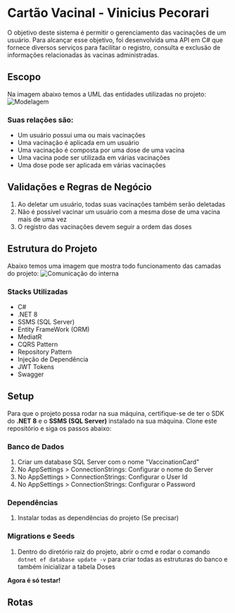 # Cartão Vacinal - Vinicius Pecorari
O objetivo deste sistema é permitir o gerenciamento das vacinações de um usuário. Para alcançar esse objetivo, foi desenvolvida uma API em C# que fornece diversos serviços para facilitar o registro, consulta e exclusão de informações relacionadas às vacinas administradas.

## Escopo
Na imagem abaixo temos a UML das entidades utilizadas no projeto:
![Modelagem](https://github.com/viniciuspecorari/Assets/blob/main/vaccination-card-uml.jpg)

### Suas relações são:
* Um usuário possui uma ou mais vacinações
* Uma vacinação é aplicada em um usuário
* Uma vacinação é composta por uma dose de uma vacina
* Uma vacina pode ser utilizada em várias vacinações
* Uma dose pode ser aplicada em várias vacinações

## Validações e Regras de Negócio
1. Ao deletar um usuário, todas suas vacinações também serão deletadas
2. Não é possível vacinar um usuário com a mesma dose de uma vacina mais de uma vez
3. O registro das vacinações devem seguir a ordem das doses

## Estrutura do Projeto
Abaixo temos uma imagem que mostra todo funcionamento das camadas do projeto:
![Comunicação do interna](https://github.com/viniciuspecorari/Assets/blob/main/architeture-application.jpg)

### Stacks Utilizadas
* C#
* .NET 8
* SSMS (SQL Server)
* Entity FrameWork (ORM)
* MediatR
* CQRS Pattern
* Repository Pattern
* Injeção de Dependência
* JWT Tokens
* Swagger

## Setup
Para que o projeto possa rodar na sua máquina, certifique-se de ter o SDK do **.NET 8** e o **SSMS (SQL Server)** instalado na sua máquina. Clone este repositório e siga os passos abaixo:

### Banco de Dados
1. Criar um database SQL Server com o nome "VaccinationCard"
2. No AppSettings > ConnectionStrings: Configurar o nome do Server
3. No AppSettings > ConnectionStrings: Configurar o User Id
4. No AppSettings > ConnectionStrings: Configurar o Password

### Dependências
1. Instalar todas as dependências do projeto (Se precisar)

### Migrations e Seeds
1. Dentro do diretório raiz do projeto, abrir o cmd e rodar o comando `dotnet ef database update -v` para criar todas as estruturas do banco e também inicializar a tabela Doses

**Agora é só testar!**

## Rotas
